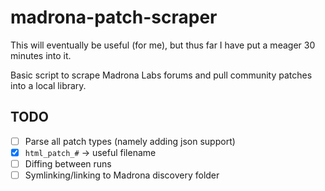 # madrona-patch-scraper

This will eventually be useful (for me), but thus far I have put a meager 30 minutes into it.

Basic script to scrape Madrona Labs forums and pull community patches into a local library.

## TODO 
- [ ] Parse all patch types (namely adding json support)
- [x] `html_patch_#` -> useful filename
- [ ] Diffing between runs
- [ ] Symlinking/linking to Madrona discovery folder 
